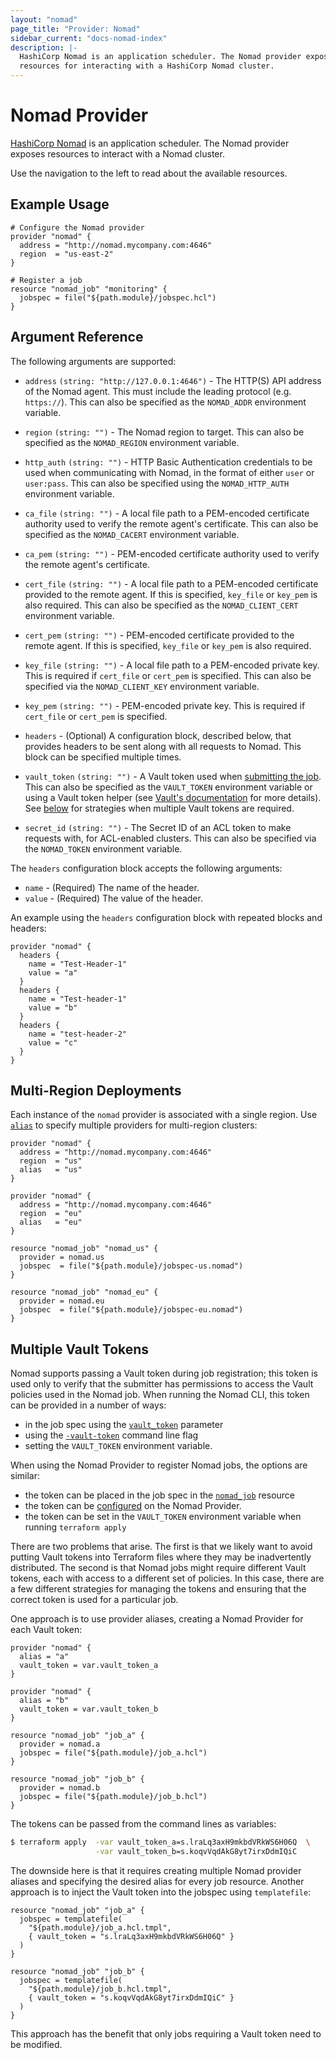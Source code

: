 ```yaml
---
layout: "nomad"
page_title: "Provider: Nomad"
sidebar_current: "docs-nomad-index"
description: |-
  HashiCorp Nomad is an application scheduler. The Nomad provider exposes
  resources for interacting with a HashiCorp Nomad cluster.
---
```


# Nomad Provider

[HashiCorp Nomad](https://www.nomadproject.io) is an application scheduler. The
Nomad provider exposes resources to interact with a Nomad cluster.

Use the navigation to the left to read about the available resources.

## Example Usage

```hcl
# Configure the Nomad provider
provider "nomad" {
  address = "http://nomad.mycompany.com:4646"
  region  = "us-east-2"
}

# Register a job
resource "nomad_job" "monitoring" {
  jobspec = file("${path.module}/jobspec.hcl")
}
```

## Argument Reference

The following arguments are supported:

- `address` `(string: "http://127.0.0.1:4646")` - The HTTP(S) API address of the
  Nomad agent. This must include the leading protocol (e.g. `https://`). This
  can also be specified as the `NOMAD_ADDR` environment variable.

- `region` `(string: "")` - The Nomad region to target. This can also be
  specified as the `NOMAD_REGION` environment variable.

- `http_auth` `(string: "")` - HTTP Basic Authentication credentials to be used
  when communicating with Nomad, in the format of either `user` or `user:pass`.
  This can also be specified using the `NOMAD_HTTP_AUTH` environment variable.

- `ca_file` `(string: "")` - A local file path to a PEM-encoded certificate
  authority used to verify the remote agent's certificate. This can also be
  specified as the `NOMAD_CACERT` environment variable.

- `ca_pem` `(string: "")` - PEM-encoded certificate authority used to verify
  the remote agent's certificate.

- `cert_file` `(string: "")` - A local file path to a PEM-encoded certificate
  provided to the remote agent. If this is specified, `key_file` or `key_pem`
  is also required. This can also be specified as the `NOMAD_CLIENT_CERT`
  environment variable.

- `cert_pem` `(string: "")` - PEM-encoded certificate provided to the remote
  agent. If this is specified, `key_file` or `key_pem` is also required.

- `key_file` `(string: "")` - A local file path to a PEM-encoded private key.
  This is required if `cert_file` or `cert_pem` is specified. This can also be
  specified via the `NOMAD_CLIENT_KEY` environment variable.

- `key_pem` `(string: "")` - PEM-encoded private key. This is required if
  `cert_file` or `cert_pem` is specified.

- `headers` - (Optional) A configuration block, described below, that provides headers
  to be sent along with all requests to Nomad.  This block can be specified
  multiple times.

- `vault_token` `(string: "")` - A Vault token used when [submitting the job](https://www.nomadproject.io/docs/job-specification/job#vault_token).
  This can also be specified as the `VAULT_TOKEN` environment variable or using a
  Vault token helper (see [Vault's documentation](https://www.vaultproject.io/docs/commands/token-helper.html)
  for more details). See [below](#multiple-vault-tokens) for strategies when
  multiple Vault tokens are required.

- `secret_id` `(string: "")` - The Secret ID of an ACL token to make requests with,
  for ACL-enabled clusters. This can also be specified via the `NOMAD_TOKEN`
  environment variable.

The `headers` configuration block accepts the following arguments:
* `name` - (Required) The name of the header.
* `value` - (Required) The value of the header.

An example using the `headers` configuration block with repeated blocks and
headers: 
```hcl
provider "nomad" {
  headers {
    name = "Test-Header-1"
    value = "a"
  }
  headers {
    name = "Test-header-1"
    value = "b"
  }
  headers {
    name = "test-header-2"
    value = "c"
  }
}
```

## Multi-Region Deployments

Each instance of the `nomad` provider is associated with a single region. Use
[`alias`](https://www.terraform.io/docs/configuration/providers.html#alias-multiple-provider-instances)
to specify multiple providers for multi-region clusters:

```hcl
provider "nomad" {
  address = "http://nomad.mycompany.com:4646"
  region  = "us"
  alias   = "us"
}

provider "nomad" {
  address = "http://nomad.mycompany.com:4646"
  region  = "eu"
  alias   = "eu"
}

resource "nomad_job" "nomad_us" {
  provider = nomad.us
  jobspec  = file("${path.module}/jobspec-us.nomad")
}

resource "nomad_job" "nomad_eu" {
  provider = nomad.eu
  jobspec  = file("${path.module}/jobspec-eu.nomad")
}
```

## Multiple Vault Tokens

Nomad supports passing a Vault token during job registration; this token is used
only to verify that the submitter has permissions to access the Vault policies
used in the Nomad job. When running the Nomad CLI, this token can be provided in
a number of ways:
- in the job spec using the [`vault_token`](https://www.nomadproject.io/docs/job-specification/job#vault_token) parameter
- using the [`-vault-token`](https://www.nomadproject.io/docs/commands/job/run#vault-token) command line flag
- setting the `VAULT_TOKEN` environment variable.

When using the Nomad Provider to register Nomad jobs, the options are similar:
- the token can be placed in the job spec in the [`nomad_job`](./resources/job) resource
- the token can be [configured](#vault_token) on the Nomad Provider.
- the token can be set in the `VAULT_TOKEN` environment variable when running `terraform apply`

There are two problems that arise. The first is that we likely want to avoid putting
Vault tokens into Terraform files where they may be inadvertently distributed. The second
is that Nomad jobs might require different Vault tokens, each with access to a
different set of policies. In this case, there are a few different strategies for
managing the tokens and ensuring that the correct token is used for a particular
job.

One approach is to use provider aliases, creating a Nomad Provider for each Vault token:
```hcl
provider "nomad" {
  alias = "a"
  vault_token = var.vault_token_a
}

provider "nomad" {
  alias = "b"
  vault_token = var.vault_token_b
}

resource "nomad_job" "job_a" {
  provider = nomad.a
  jobspec = file("${path.module}/job_a.hcl")
}

resource "nomad_job" "job_b" {
  provider = nomad.b
  jobspec = file("${path.module}/job_b.hcl")
}
```

The tokens can be passed from the command lines as variables:
```bash
$ terraform apply  -var vault_token_a=s.lraLq3axH9mkbdVRkWS6H06Q  \
                   -var vault_token_b=s.koqvVqdAkG8yt7irxDdmIQiC
```

The downside here is that it requires creating multiple Nomad provider aliases
and specifying the desired alias for every job resource. Another approach is to inject
the Vault token into the jobspec using `templatefile`:
```hcl
resource "nomad_job" "job_a" {
  jobspec = templatefile(
    "${path.module}/job_a.hcl.tmpl",
    { vault_token = "s.lraLq3axH9mkbdVRkWS6H06Q" }
  )
}

resource "nomad_job" "job_b" {
  jobspec = templatefile(
    "${path.module}/job_b.hcl.tmpl",
    { vault_token = "s.koqvVqdAkG8yt7irxDdmIQiC" }
  )
}
```

This approach has the benefit that only jobs requiring a Vault token need to be modified.
